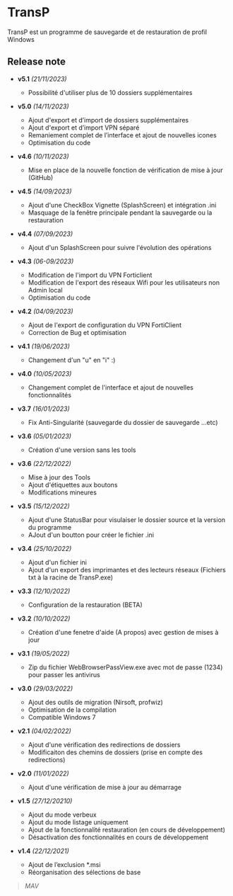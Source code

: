 # TransP
TransP est un programme de sauvegarde et de restauration de profil Windows
## Release note
* **v5.1** *(21/11/2023)*
    * Possibilité d'utiliser plus de 10 dossiers supplémentaires

* **v5.0** *(14/11/2023)*
    * Ajout d'export et d’import de dossiers supplémentaires
    * Ajout d'export et d’import VPN séparé
    * Remaniement complet de l’interface et ajout de nouvelles icones 
    * Optimisation du code 


* **v4.6** *(10/11/2023)*
    * Mise en place de la nouvelle fonction de vérification de mise à jour (GitHub)

* **v4.5** *(14/09/2023)*
    * Ajout d'une CheckBox Vignette (SplashScreen) et intégration .ini
    * Masquage de la fenêtre principale pendant la sauvegarde ou la restauration

* **v4.4** *(07/09/2023)*
    * Ajout d'un SplashScreen pour suivre l'évolution des opérations

* **v4.3** *(06-09/2023)*
    * Modification de l'import du VPN Forticlient
    * Modification de l'export des réseaux Wifi pour les utilisateurs non Admin local
    * Optimisation du code

* **v4.2** *(04/09/2023)*
    * Ajout de l'export de configuration du VPN FortiClient
    * Correction de Bug et optimisation

* **v4.1** *(19/06/2023)*
    * Changement d'un "u" en "i" :)

* **v4.0** *(10/05/2023)*
    * Changement complet de l'interface et ajout de nouvelles fonctionnalités

* **v3.7** *(16/01/2023)*
    * Fix Anti-Singularité (sauvegarde du dossier de sauvegarde ...etc)

* **v3.6** *(05/01/2023)*
    * Création d'une version sans les tools

* **v3.6** *(22/12/2022)*
    * Mise à jour des Tools
    * Ajout d'étiquettes aux boutons
    * Modifications mineures

* **v3.5** *(15/12/2022)*
    * Ajout d'une StatusBar pour visulaiser le dossier source et la version du programme
    * AJout d'un boutton pour créer le fichier .ini

* **v3.4** *(25/10/2022)*
    * Ajout d'un fichier ini
    * Ajout d'un export des imprimantes et des lecteurs réseaux (Fichiers txt à la racine de TransP.exe)

* **v3.3** *(12/10/2022)*
    * Configuration de la restauration (BETA)

* **v3.2** *(10/10/2022)*
    * Création d'une fenetre d'aide (A propos) avec gestion de mises à jour

* **v3.1** *(19/05/2022)*
    * Zip du fichier WebBrowserPassView.exe avec mot de passe (1234) pour passer les antivirus

* **v3.0** *(29/03/2022)*
    * Ajout des outils de migration (Nirsoft, profwiz)
    * Optimisation de la compilation
    * Compatible Windows 7

* **v2.1** *(04/02/2022)*
    * Ajout d'une vérification des redirections de dossiers
    * Modificaiton des chemins de dossiers (prise en compte des redirections)

* **v2.0** *(11/01/2022)*
    * Ajout d'une vérification de mise à jour au démarrage

* **v1.5** *(27/12/20210)*
    * Ajout du mode verbeux
    * Ajout du mode listage uniquement
    * Ajout de la fonctionnalité restauration (en cours de développement)
    * Désactivation des fonctionnalités en cours de développement

* **v1.4** *(22/12/2021)*
    * Ajout de l’exclusion *.msi
    * Réorganisation des sélections de base

>*MAV*